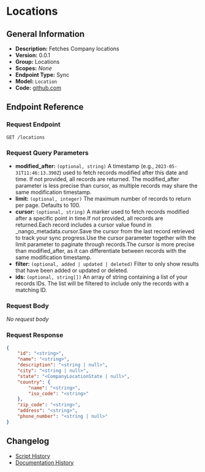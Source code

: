 <!-- BEGIN GENERATED CONTENT -->

# Locations

## General Information

-   **Description:** Fetches Company locations
-   **Version:** 0.0.1
-   **Group:** Locations
-   **Scopes:** _None_
-   **Endpoint Type:** Sync
-   **Model:** `Location`
-   **Code:** [github.com](https://github.com/NangoHQ/integration-templates/tree/main/integrations/workday/syncs/locations.ts)

## Endpoint Reference

### Request Endpoint

`GET /locations`

### Request Query Parameters

-   **modified_after:** `(optional, string)` A timestamp (e.g., `2023-05-31T11:46:13.390Z`) used to fetch records modified after this date and time. If not provided, all records are returned. The modified_after parameter is less precise than cursor, as multiple records may share the same modification timestamp.
-   **limit:** `(optional, integer)` The maximum number of records to return per page. Defaults to 100.
-   **cursor:** `(optional, string)` A marker used to fetch records modified after a specific point in time.If not provided, all records are returned.Each record includes a cursor value found in \_nango_metadata.cursor.Save the cursor from the last record retrieved to track your sync progress.Use the cursor parameter together with the limit parameter to paginate through records.The cursor is more precise than modified_after, as it can differentiate between records with the same modification timestamp.
-   **filter:** `(optional, added | updated | deleted)` Filter to only show results that have been added or updated or deleted.
-   **ids:** `(optional, string[])` An array of string containing a list of your records IDs. The list will be filtered to include only the records with a matching ID.

### Request Body

_No request body_

### Request Response

```json
{
    "id": "<string>",
    "name": "<string>",
    "description": "<string | null>",
    "city": "<string | null>",
    "state": "<CompanyLocationState | null>",
    "country": {
        "name": "<string>",
        "iso_code": "<string>"
    },
    "zip_code": "<string>",
    "address": "<string>",
    "phone_number": "<string | null>"
}
```

## Changelog

-   [Script History](https://github.com/NangoHQ/integration-templates/commits/main/integrations/workday/syncs/locations.ts)
-   [Documentation History](https://github.com/NangoHQ/integration-templates/commits/main/integrations/workday/syncs/locations.md)

<!-- END  GENERATED CONTENT -->
